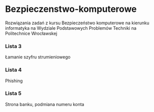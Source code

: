 # Bezpieczenstwo-komputerowe
Rozwiązania zadań z kursu Bezpieczeństwo komputerowe na kierunku informatyka na Wydziale Podstawowych Problemów Techniki na Politechnice Wrocławskej

### Lista 3
Łamanie szyfru strumieniowego

### Lista 4
Phishing

### Lista 5
Strona banku, podmiana numeru konta
